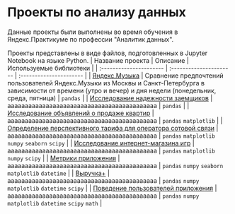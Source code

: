 # Проекты по анализу данных

Данные проекты были выполнены во время обучения в Яндекс.Практикуме по профессии "Аналитик данных".

Проекты представлены в виде файлов, подготовленных в Jupyter Notebook на языке Python.
| Название проекта | Описание | Используемые библиотеки | 
| :---------------------- | :---------------------- | :---------------------- |
| [Яндекс.Музыка](01_Yndx_music) | Сравнение предпочтений пользователей Яндекс.Музыки из Москвы и Санкт-Петербурга в зависимости от времени (утро и вечер) и дня недели (понедельник, среда, пятница) | ```pandas``` |
| [Исследование надежности заемщиков](02_Yndx_credits) | ааааааааааааааааааааааааааааааааааааааааааа | ```pandas``` |
| [Исследование объявлений о продаже квартир](03_Yndx_Spb_aparts) | ааааааааааааааааааааааааааааааааааааааааааа | ```pandas``` ```matplotlib``` |
| [Определение перспективного тарифа для оператора сотовой связи](04_Yndx_mobile) | ааааааааааааааааааааааааааааааааааааааааааа | ```pandas``` ```matplotlib``` ```numpy``` ```seaborn``` ```scipy``` |
| [Исследование интернет-магазина игр](05_Yndx_games) | ааааааааааааааааааааааааааааааааааааааааааа | ```pandas``` ```matplotlib``` ```numpy``` ```scipy``` |
| [Метрики приложения](06_Yndx_metrics) | ааааааааааааааааааааааааааааааааааааааааааа | ```pandas``` ```numpy``` ```seaborn``` ```matplotlib``` ```datetime``` |
| [Выручка+](07_Yndx_revenue) | ааааааааааааааааааааааааааааааааааааааааааа  | ```pandas``` ```numpy``` ```matplotlib``` ```datetime``` ```scipy``` |
| [Поведение пользователей приложения](08_Yndx_food_startup) | ааааааааааааааааааааааааааааааааааааааааааа | ```pandas``` ```numpy``` ```matplotlib``` ```datetime``` ```scipy``` ```math``` |
